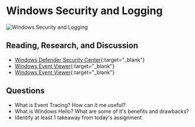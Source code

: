 # Windows Security and Logging

![Windows Security and Logging](https://www.thenextrex.com/wp-content/uploads/2017/11/windows-10-security-670x335.jpg)

## Reading, Research, and Discussion

- [Windows Defender Security Center](https://www.thewindowsclub.com/windows-defender-security-center){:target="_blank"}
- [Windows Event Viewer](https://www.faqforge.com/windows/windows-10/what-is-event-viewer-and-how-to-use-it-in-windows-10/){:target="_blank"}
- [Windows Event Viewer](https://docs.microsoft.com/en-us/shows/Inside/Event-Viewer){:target="_blank"}

## Questions

- What is Event Tracing? How can it me useful?
- What is Windows Hello? What are some of it's benefits and drawbacks?
- Identify at least 1 takeaway from today's assignment
